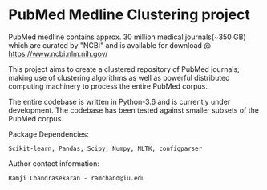 # PubMed Medline Clustering project

PubMed medline contains approx. 30 million medical journals(~350 GB) which are curated by "NCBI" and is available for
download @ https://www.ncbi.nlm.nih.gov/

This project aims to create a clustered repository of PubMed journals; making use of clustering algorithms as well as
powerful distributed computing machinery to process the entire PubMed corpus.

The entire codebase is written in Python-3.6 and is currently under development. The codebase has been tested against
smaller subsets of the PubMed corpus.

Package Dependencies:

    Scikit-learn, Pandas, Scipy, Numpy, NLTK, configparser

Author contact information:

    Ramji Chandrasekaran - ramchand@iu.edu